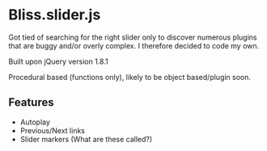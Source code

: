 Bliss.slider.js
============

Got tied of searching for the right slider only to discover numerous plugins that are buggy and/or overly complex. 
I therefore decided to code my own. 

Built upon jQuery version 1.8.1

Procedural based (functions only), likely to be object based/plugin soon.

Features
--------

- Autoplay
- Previous/Next links
- Slider markers (What are these called?)
